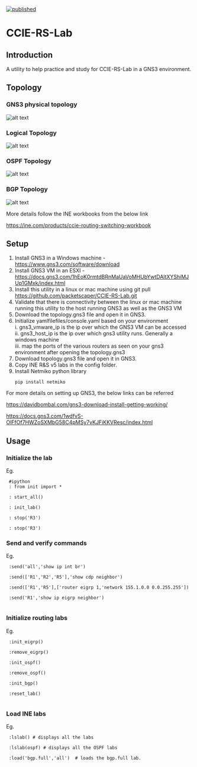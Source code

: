 [![published](https://static.production.devnetcloud.com/codeexchange/assets/images/devnet-published.svg)](https://developer.cisco.com/codeexchange/github/repo/packetscaper/CCIE-RS-Lab)

# CCIE-RS-Lab

## Introduction

A utility to help practice and study for CCIE-RS-Lab in a GNS3 environment.


## Topology

### GNS3 physical topology

![alt text](https://raw.githubusercontent.com/packetscaper/CCIE-RS-Lab/master/topologies/gns3_physical_topology.png)

### Logical Topology

![alt text](https://raw.githubusercontent.com/packetscaper/CCIE-RS-Lab/master/topologies/ip_addressing.png)



### OSPF Topology


![alt text](https://raw.githubusercontent.com/packetscaper/CCIE-RS-Lab/master/topologies/OSPF.png)



### BGP Topology


![alt text](https://raw.githubusercontent.com/packetscaper/CCIE-RS-Lab/master/topologies/BGP.png)


More details follow the INE workbooks from the below link <br>

https://ine.com/products/ccie-routing-switching-workbook





## Setup

1. Install GNS3 in a Windows machine - https://www.gns3.com/software/download
2. Install GNS3 VM in an ESXI - https://docs.gns3.com/1hEoK0rmtdBRnMaUaVoMHUbYwtDAltXYShiMJUp1GMxk/index.html
3. Install this utility in a linux or mac machine using git pull https://github.com/packetscaper/CCIE-RS-Lab.git 
4. Validate that there is connectivity between the linux or mac machine running this utility to the host running GNS3 as well as the GNS3 VM
4. Download the topology.gns3 file and open it in GNS3.
5. Initialize yamlfilefiles/console.yaml based on your environment <br>
   i.   gns3_vmware_ip is the ip over which the GNS3 VM can be accessed <br>
   ii.  gns3_host_ip is the ip over which gns3 utility runs. Generally a windows machine <br>
   iii. map the ports of the various routers as seen on your gns3 environment after opening the topology.gns3 <br>
6.  Download topology.gns3 file and open it in GNS3.
7. Copy INE R&S v5 labs in the config folder.
8. Install Netmiko python library
      ```
      pip install netmiko
      
      ```
 
 For more details on setting up GNS3, the below links can be referred <br>
 
 https://davidbombal.com/gns3-download-install-getting-working/ <br>
 
 https://docs.gns3.com/1wdfvS-OlFfOf7HWZoSXMbG58C4pMSy7vKJFiKKVResc/index.html
 
 
## Usage

### Initialize the lab

Eg.

  ```
   #ipython
   : from init import *
   
   : start_all()
   
   : init_lab()
   
   : stop('R3')
   
   : stop('R3')
  
  ```

### Send and verify commands

Eg. 

  ```
   :send('all','show ip int br')
   
   :send(['R1','R2','R5'],'show cdp neighbor')
   
   :send(['R1','R5'],['router eigrp 1,'network 155.1.0.0 0.0.255.255'])
   
   :send('R1','show ip eigrp neighbor')
   
  ```

### Initialize routing labs

Eg. 
  ```
   :init_eigrp()
   
   :remove_eigrp()
   
   :init_ospf()
   
   :remove_ospf()
   
   :init_bgp()
   
   :reset_lab()
   
  ```

### Load INE labs

Eg.

  ```
   :lslab() # displays all the labs
   
   :lslab(ospf) # displays all the OSPF labs
   
   :load('bgp.full','all')  # loads the bgp.full lab. 
   
   
  ```


